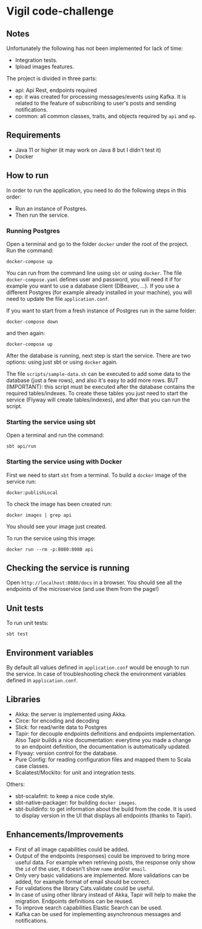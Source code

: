 # Vigil code-challenge

## Notes

Unfortunately the following has not been implemented for lack of time:

- Integration tests.
- Ipload images features.

The project is divided in three parts:

- api: Api Rest, endpoints required
- ep: it was created for processing messages/events using Kafka. It is related to the feature of subscribing to user's posts and sending notifications. 
- common: all common classes, traits, and objects required by `api` and `ep`.

## Requirements

- Java 11 or higher (it may work on Java 8 but I didn't test it)
- Docker

## How to run

In order to run the application, you need to do the following steps in this order:

- Run an instance of Postgres.
- Then run the service.

### Running Postgres

Open a terminal and go to the folder `docker` under the root of the project.
Run the command:

`docker-compose up`

You can run from the command line using `sbt` or using `docker`.
The file `docker-compose.yaml` defines user and password, you will need it if for example you want to use a database client (DBeaver, ...).
If you use a different Postgres (for example already installed in your machine), you will need to update the file `application.conf`.

If you want to start from a fresh instance of Postgres run in the same folder:

`docker-compose down`

and then again:

`docker-compose up`

After the database is running, next step is start the service.
There are two options: using just sbt or using `docker` again.

The file `scripts/sample-data.sh` can be executed to add some data to the database (just a few rows), and also it's easy to add more rows. 
BUT (IMPORTANT): this script must be executed after the database contains the required tables/indexes. 
To create these tables you just need to start the service (Flyway will create tables/indexes), and after that you can run the script. 

### Starting the service using sbt

Open a terminal and run the command:

`sbt api/run`

### Starting the service using with Docker

First we need to start `sbt` from a terminal.
To build a `docker` image of the service run:

`docker:publishLocal`

To check the image has been created run:

`docker images | grep api`

You should see your image just created.

To run the service using this image:

`docker run --rm -p:8080:8080 api`

## Checking the service is running

Open `http://localhost:8080/docs` in a browser. 
You should see all the endpoints of the microservice (and use them from the page!)

## Unit tests

To run unit tests:

`sbt test`

## Environment variables

By default all values defined in `application.conf` would be enough to run the service.
In case of troubleshooting check the environment variables defined in `application.conf`.

## Libraries

- Akka: the server is implemented using Akka.
- Circe: for encoding and decoding
- Slick: for read/write data to Postgres
- Tapir: for decouple endpoints definitions and endpoints implementation.
  Also Tapir builds a nice documentation: everytime you made a change to an endpoint definition, the documentation is automatically updated.
- Flyway: version control for the database. 
- Pure Config: for reading configuration files and mapped them to Scala case classes.
- Scalatest/Mockito: for unit and integration tests.

Others:

- sbt-scalafmt: to keep a nice code style.
- sbt-native-packager: for building `docker images`.
- sbt-buildinfo: to get information about the build from the code. It is used to display version in the UI that displays all endpoints (thanks to Tapir). 

## Enhancements/Improvements

- First of all image capabilities could be added.
- Output of the endpoints (responses) could be improved to bring more useful data. For example when retrieving posts, the response only show the `id` of the user, it doesn't show `name` and/or `email`.
- Only very basic validations are implemented. More validations can be added, for example format of email should be correct.
- For validations the library Cats.validate could be useful. 
- In case of using other library instead of Akka, Tapir will help to make the migration. Endpoints definitions can be reused.
- To improve search capabilities Elastic Search can be used.
- Kafka can be used for implementing asynchronous messages and notifications.